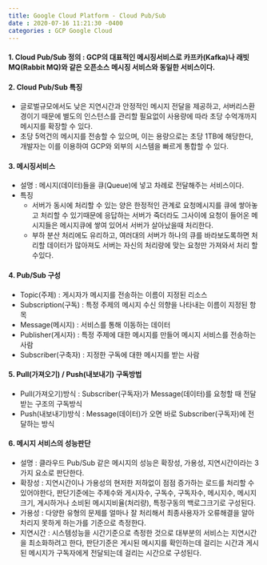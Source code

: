 ```yaml
---
title: Google Cloud Platform - Cloud Pub/Sub
date : 2020-07-16 11:21:30 -0400
categories : GCP Google Cloud
---
```


#### 1. Cloud Pub/Sub 정의 : GCP의 대표적인 메시징서비스로 카프카(Kafka)나 래빗MQ(Rabbit MQ)와 같은 오픈소스 메시징 서비스와 동일한 서비스이다.



#### 2. Cloud Pub/Sub 특징 
* 글로벌규모에서도 낮은 지연시간과 안정적인 메시지 전달을 제공하고, 서버리스환경이기 때문에 별도의 인스턴스를 관리할 필요없이 사용량에 따라 초당 수억개까지 메시지를 확장할 수 있다.
* 초당 5억건의 메시지를 전송할 수 있으며, 이는 용량으로는 초당 1TB에 해당한다, 개발자는 이를 이용하여 GCP와 외부의 시스템을 빠르게 통합할 수 있다.



#### 3. 메시징서비스 
* 설명 : 메시지(데이터)들을 큐(Queue)에 넣고 차례로 전달해주는 서비스이다.
* 특징
    - 서버가 동시에 처리할 수 있는 양은 한정적인 관계로 요청메시지를 큐에 쌓아놓고 처리할 수 있기때문에 응답하는 서버가 죽더라도 그사이에 요청이 들어온 메시지들은 메시지큐에 쌓여 있어서 서버가 살아났을때 처리한다.
    - 부하 분산 처리에도 유리하고, 여러대의 서버가 하나의 큐를 바라보도록하면 처리할 데이터가 많아져도 서버는 자신의 처리량에 맞는 요청만 가져와서 처리 할 수있다.



#### 4. Pub/Sub 구성
* Topic(주제) : 게시자가 메시지를 전송하는 이름이 지정된 리소스
* Subscription(구독) : 특정 주제의 메시지 수신 의향을 나타내는 이름이 지정된 항목
* Message(메시지) : 서비스를 통해 이동하는 데이터
* Publisher(게시자) : 특정 주제에 대한 메시지를 만들어 메시지 서비스를 전송하는 사람
* Subscriber(구축자) : 지정한 구독에 대한 메시지를 받는 사람



#### 5. Pull(가져오기) / Push(내보내기) 구독방법
* Pull(가져오기)방식 : Subscriber(구독자)가 Message(데이터)를 요청할 때 전달받는 구조의 구독방식
* Push(내보내기)방식 : Message(데이터)가 오면 바로 Subscriber(구독자)에 전달하는 방식



#### 6. 메시지 서비스의 성능판단 
* 설명 : 클라우드 Pub/Sub 같은 메시지의 성능은 확장성, 가용성, 지연시간이라는 3가지 요소로 판단한다.
* 확장성 : 지연시간이나 가용성의 현저한 저하없이 점점 증가하는 로드를 처리할 수 있어야한다, 판단기준에는 주제수와 게시자수, 구독수, 구독자수, 메시지수, 메시지크기, 게시하거나 소비된 메시지비율(처리량), 특정구동의 백로그크기로 구성된다.
* 가용성 : 다양한 유형의 문제를 얼마나 잘 처리해서 최종사용자가 오류해결을 알아차리지 못하게 하는가를 기준으로 측정한다.
* 지연시간 : 시스템성능을 시간기준으로 측정한 것으로 대부분의 서비스는 지연시간을 최소화하려고 한다, 판단기준은 게시된 메시지를 확인하는데 걸리는 시간과 게시된 메시지가 구독자에게 전달되는데 걸리는 시간으로 구성된다.
